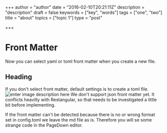 +++
author = "author"
date = "2016-02-10T20:21:11Z"
description = "description"
draft = false
keywords = ["key", "words"]
tags = ["one", "two"]
title = "about"
topics = ["topic 1"]
type = "post"

+++
# Front Matter
Now you can select yaml or toml front matter when you create a new file.
## Heading ##
If you don't select front matter, default settings is to create a toml file.
![enter image description here][1]
We don't support json front matter yet. It conflicts heavilly with Restangular, so that needs to be investigated a little bit before implementing.

If the front matter can't be detected because there is no or wrong format set in config.toml we leave the md file as is. Therefore you will se some strange code in the PageDown editor.


  [1]: /images/Mustang_monster_wall.jpg
